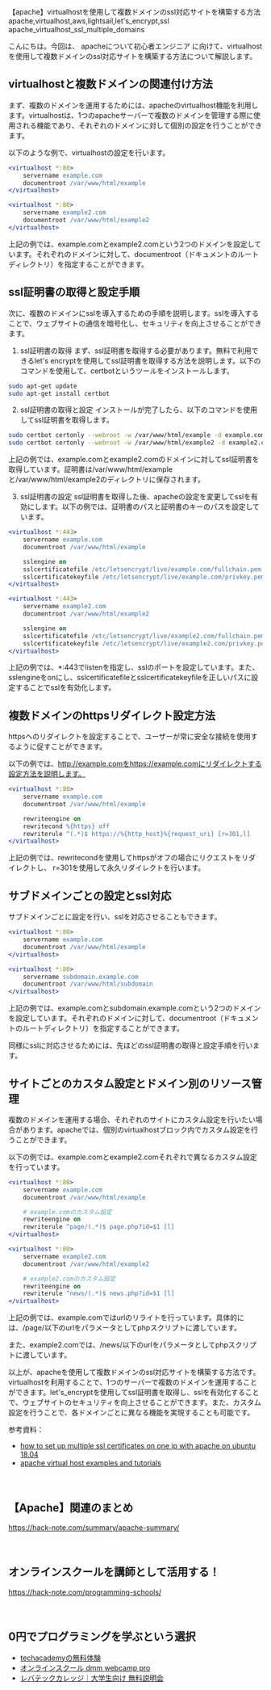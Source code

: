 【apache】virtualhostを使用して複数ドメインのssl対応サイトを構築する方法
apache,virtualhost,aws,lightsail,let's_encrypt,ssl
apache_virtualhost_ssl_multiple_domains

こんにちは。今回は、
apacheについて初心者エンジニア
に向けて、virtualhostを使用して複数ドメインのssl対応サイトを構築する方法について解説します。

## virtualhostと複数ドメインの関連付け方法
まず、複数のドメインを運用するためには、apacheのvirtualhost機能を利用します。virtualhostは、1つのapacheサーバーで複数のドメインを管理する際に使用される機能であり、それぞれのドメインに対して個別の設定を行うことができます。

以下のような例で、virtualhostの設定を行います。

```apache
<virtualhost *:80>
    servername example.com
    documentroot /var/www/html/example
</virtualhost>

<virtualhost *:80>
    servername example2.com
    documentroot /var/www/html/example2
</virtualhost>
```

上記の例では、example.comとexample2.comという2つのドメインを設定しています。それぞれのドメインに対して、documentroot（ドキュメントのルートディレクトリ）を指定することができます。

## ssl証明書の取得と設定手順
次に、複数のドメインにsslを導入するための手順を説明します。sslを導入することで、ウェブサイトの通信を暗号化し、セキュリティを向上させることができます。

1. ssl証明書の取得
まず、ssl証明書を取得する必要があります。無料で利用できるlet's encryptを使用してssl証明書を取得する方法を説明します。以下のコマンドを使用して、certbotというツールをインストールします。

```bash
sudo apt-get update
sudo apt-get install certbot
```

2. ssl証明書の取得と設定
インストールが完了したら、以下のコマンドを使用してssl証明書を取得します。

```bash
sudo certbot certonly --webroot -w /var/www/html/example -d example.com -d www.example.com
sudo certbot certonly --webroot -w /var/www/html/example2 -d example2.com -d www.example2.com
```

上記の例では、example.comとexample2.comのドメインに対してssl証明書を取得しています。証明書は/var/www/html/exampleと/var/www/html/example2のディレクトリに保存されます。

3. ssl証明書の設定
ssl証明書を取得した後、apacheの設定を変更してsslを有効にします。以下の例では、証明書のパスと証明書のキーのパスを設定しています。

```apache
<virtualhost *:443>
    servername example.com
    documentroot /var/www/html/example

    sslengine on
    sslcertificatefile /etc/letsencrypt/live/example.com/fullchain.pem
    sslcertificatekeyfile /etc/letsencrypt/live/example.com/privkey.pem
</virtualhost>

<virtualhost *:443>
    servername example2.com
    documentroot /var/www/html/example2

    sslengine on
    sslcertificatefile /etc/letsencrypt/live/example2.com/fullchain.pem
    sslcertificatekeyfile /etc/letsencrypt/live/example2.com/privkey.pem
</virtualhost>
```

上記の例では、*:443でlistenを指定し、sslのポートを設定しています。また、sslengineをonにし、sslcertificatefileとsslcertificatekeyfileを正しいパスに設定することでsslを有効化します。

## 複数ドメインのhttpsリダイレクト設定方法
httpsへのリダイレクトを設定することで、ユーザーが常に安全な接続を使用するように促すことができます。

以下の例では、http://example.comをhttps://example.comにリダイレクトする設定方法を説明します。

```apache
<virtualhost *:80>
    servername example.com
    documentroot /var/www/html/example

    rewriteengine on
    rewritecond %{https} off
    rewriterule ^(.*)$ https://%{http_host}%{request_uri} [r=301,l]
</virtualhost>
```

上記の例では、rewritecondを使用してhttpsがオフの場合にリクエストをリダイレクトし、 r=301を使用して永久リダイレクトを行います。

## サブドメインごとの設定とssl対応
サブドメインごとに設定を行い、sslを対応させることもできます。

```apache
<virtualhost *:80>
    servername example.com
    documentroot /var/www/html/example
</virtualhost>

<virtualhost *:80>
    servername subdomain.example.com
    documentroot /var/www/html/subdomain
</virtualhost>
```

上記の例では、example.comとsubdomain.example.comという2つのドメインを設定しています。それぞれのドメインに対して、documentroot（ドキュメントのルートディレクトリ）を指定することができます。

同様にsslに対応させるためには、先ほどのssl証明書の取得と設定手順を行います。

## サイトごとのカスタム設定とドメイン別のリソース管理
複数のドメインを運用する場合、それぞれのサイトにカスタム設定を行いたい場合があります。apacheでは、個別のvirtualhostブロック内でカスタム設定を行うことができます。

以下の例では、example.comとexample2.comそれぞれで異なるカスタム設定を行っています。

```apache
<virtualhost *:80>
    servername example.com
    documentroot /var/www/html/example

    # example.comのカスタム設定
    rewriteengine on
    rewriterule ^page/(.*)$ page.php?id=$1 [l]
</virtualhost>

<virtualhost *:80>
    servername example2.com
    documentroot /var/www/html/example2

    # example2.comのカスタム設定
    rewriteengine on
    rewriterule ^news/(.*)$ news.php?id=$1 [l]
</virtualhost>
```

上記の例では、example.comではurlのリライトを行っています。具体的には、/page/以下のurlをパラメータとしてphpスクリプトに渡しています。

また、example2.comでは、/news/以下のurlをパラメータとしてphpスクリプトに渡しています。

以上が、apacheを使用して複数ドメインのssl対応サイトを構築する方法です。virtualhostを利用することで、1つのサーバーで複数のドメインを運用することができます。let's_encryptを使用してssl証明書を取得し、sslを有効化することで、ウェブサイトのセキュリティを向上させることができます。また、カスタム設定を行うことで、各ドメインごとに異なる機能を実現することも可能です。

参考資料：
- [how to set up multiple ssl certificates on one ip with apache on ubuntu 18.04](https://www.digitalocean.com/community/tutorials/how-to-set-up-multiple-ssl-certificates-on-one-ip-with-apache-on-ubuntu-18-04)
- [apache virtual host examples and tutorials](https://www.digitalocean.com/community/tutorials/how-to-set-up-apache-virtual-hosts-on-centos-7)

　

## 【Apache】関連のまとめ
https://hack-note.com/summary/apache-summary/

　

## オンラインスクールを講師として活用する！
https://hack-note.com/programming-schools/

　

## 0円でプログラミングを学ぶという選択
- [techacademyの無料体験](//af.moshimo.com/af/c/click?a_id=2612475&amp;p_id=1555&amp;pc_id=2816&amp;pl_id=22706&amp;url=https%3a%2f%2ftechacademy.jp%2fhtmlcss-trial%3futm_source%3dmoshimo%26utm_medium%3daffiliate%26utm_campaign%3dtextad)
- [オンラインスクール dmm webcamp pro](//af.moshimo.com/af/c/click?a_id=2612482&amp;p_id=1363&amp;pc_id=2297&amp;pl_id=39999&amp;guid=on)
- [レバテックカレッジ｜大学生向け 無料説明会](//af.moshimo.com/af/c/click?a_id=4071793&p_id=3198&pc_id=7488&pl_id=41848)

